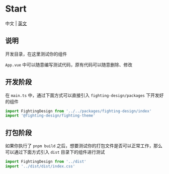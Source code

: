 # Start

中文 | [英文](https://github.com/Tyh2001/fighting-design/blob/master/start/README.en-US.md)

## 说明

开发目录，在这里测试你的组件

`App.vue` 中可以随意编写测试代码，原有代码可以随意删除、修改

## 开发阶段

在 `main.ts` 中，通过下面方式可以直接引入 `fighting-design/packages` 下开发好的组件

```ts
import FightingDesign from '../../packages/fighting-design/index'
import '@fighting-design/fighting-theme'
```

## 打包阶段

如果你执行了 `pnpm build` 之后，想要测试你的打包文件是否可以正常工作，那么可以通过下面方式引入 `dist` 目录下的组件进行测试

```ts
import FightingDesign from '../dist'
import '../dist/dist/index.css'
```
